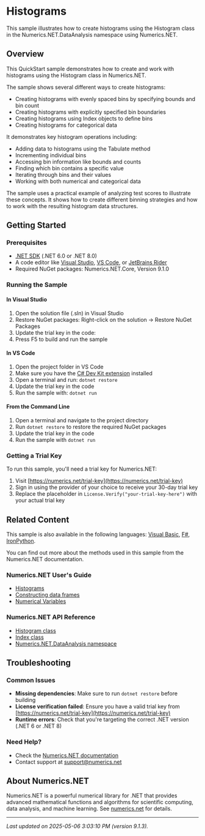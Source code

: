 # Histograms

This sample illustrates how to create histograms using the Histogram class in the Numerics.NET.DataAnalysis namespace using Numerics.NET.

## Overview

This QuickStart sample demonstrates how to create and work with histograms using the Histogram class in 
Numerics.NET.

The sample shows several different ways to create histograms:
- Creating histograms with evenly spaced bins by specifying bounds and bin count
- Creating histograms with explicitly specified bin boundaries
- Creating histograms using Index objects to define bins
- Creating histograms for categorical data

It demonstrates key histogram operations including:
- Adding data to histograms using the Tabulate method
- Incrementing individual bins
- Accessing bin information like bounds and counts
- Finding which bin contains a specific value
- Iterating through bins and their values
- Working with both numerical and categorical data

The sample uses a practical example of analyzing test scores to illustrate these concepts. It shows how
to create different binning strategies and how to work with the resulting histogram data structures.


## Getting Started

### Prerequisites

- [.NET SDK](https://dotnet.microsoft.com/download) (.NET 6.0 or .NET 8.0)
- A code editor like [Visual Studio](https://visualstudio.microsoft.com/), [VS Code](https://code.visualstudio.com/), or [JetBrains Rider](https://www.jetbrains.com/rider/)
- Required NuGet packages: Numerics.NET.Core, Version 9.1.0

### Running the Sample

#### In Visual Studio
1. Open the solution file (.sln) in Visual Studio
2. Restore NuGet packages: Right-click on the solution → Restore NuGet Packages
3. Update the trial key in the code:
4. Press F5 to build and run the sample

#### In VS Code

1. Open the project folder in VS Code
2. Make sure you have the [C# Dev Kit extension](https://marketplace.visualstudio.com/items?itemName=ms-dotnettools.csdevkit) installed
3. Open a terminal and run: `dotnet restore`
4. Update the trial key in the code 
5. Run the sample with: `dotnet run`

#### From the Command Line

1. Open a terminal and navigate to the project directory
2. Run `dotnet restore` to restore the required NuGet packages
3. Update the trial key in the code
4. Run the sample with `dotnet run`

### Getting a Trial Key

To run this sample, you'll need a trial key for Numerics.NET:

1. Visit [https://numerics.net/trial-key](https://numerics.net/trial-key)
2. Sign in using the provider of your choice to receive your 30-day trial key
3. Replace the placeholder in `License.Verify("your-trial-key-here")` with your actual trial key

## Related Content

This sample is also available in the following languages: 
[Visual Basic](https://github.com/NumericsDotNet/quickstart-visualbasic/tree/net8.0/data-analysis/histograms), [F#](https://github.com/NumericsDotNet/quickstart-fsharp/tree/net8.0/data-analysis/histograms), [IronPython](https://github.com/NumericsDotNet/quickstart-ironpython/tree/net8.0/data-analysis/histograms).

You can find out more about the methods used in this sample from the Numerics.NET documentation.

### Numerics.NET User's Guide

- [Histograms](https://numerics.net/documentation/latest/data-analysis/working-with-categorical-data/histograms)
- [Constructing data frames](https://numerics.net/documentation/latest/data-analysis/data-frames/constructing-data-frames)
- [Numerical Variables](https://numerics.net/documentation/latest/statistics/numerical-variables)

### Numerics.NET API Reference

- [Histogram class](https://numerics.net/documentation/latest/reference/numerics.net.dataanalysis.histogram)
- [Index class](https://numerics.net/documentation/latest/reference/numerics.net.dataanalysis.index)
- [Numerics.NET.DataAnalysis namespace](https://numerics.net/documentation/latest/reference/numerics.net.dataanalysis)


## Troubleshooting

### Common Issues

- **Missing dependencies**: Make sure to run `dotnet restore` before building
- **License verification failed**: Ensure you have a valid trial key from [https://numerics.net/trial-key](https://numerics.net/trial-key)
- **Runtime errors**: Check that you're targeting the correct .NET version (.NET 6 or .NET 8)

### Need Help?

- Check the [Numerics.NET documentation](https://numerics.net/documentation/)
- Contact support at [support@numerics.net](mailto:support@numerics.net?subject=Histograms%20QuickStart%20Sample%20%28C%23%29)

## About Numerics.NET

Numerics.NET is a powerful numerical library for .NET that provides advanced mathematical 
functions and algorithms for scientific computing, data analysis, and machine learning.
See [numerics.net](https://numerics.net) for details.

---

_Last updated on 2025-05-06 3:03:10 PM (version 9.1.3)._
